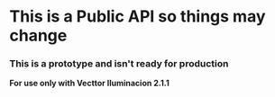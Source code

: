 # This is a Public API so things may change
### This is a prototype and isn't ready for production
**For use only with Vecttor Iluminacion 2.1.1**